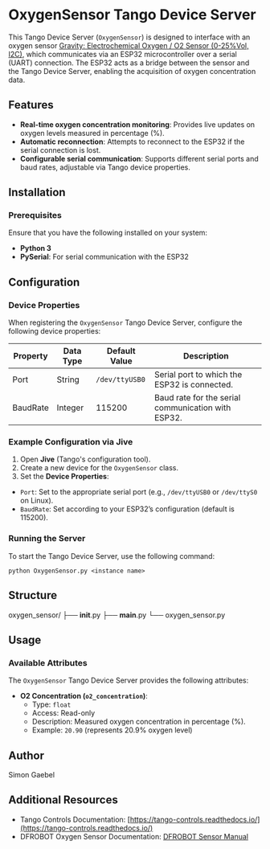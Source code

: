 # OxygenSensor Tango Device Server

This Tango Device Server (`OxygenSensor`) is designed to interface with an oxygen sensor  [Gravity: Electrochemical Oxygen / O2 Sensor (0-25%Vol, I2C)](https://www.dfrobot.com/product-2052.html), which communicates via an ESP32 microcontroller over a serial (UART) connection. The ESP32 acts as a bridge between the sensor and the Tango Device Server, enabling the acquisition of oxygen concentration data. 

## Features
- **Real-time oxygen concentration monitoring**: Provides live updates on oxygen levels measured in percentage (%).
- **Automatic reconnection**: Attempts to reconnect to the ESP32 if the serial connection is lost.
- **Configurable serial communication**: Supports different serial ports and baud rates, adjustable via Tango device properties.

## Installation

### Prerequisites
Ensure that you have the following installed on your system:
- **Python 3**
- **PySerial**: For serial communication with the ESP32


## Configuration

### Device Properties
When registering the `OxygenSensor` Tango Device Server, configure the following device properties:

| Property   | Data Type | Default Value   | Description                                             |
|------------|-----------|-----------------|---------------------------------------------------------|
| Port       | String    | `/dev/ttyUSB0`  | Serial port to which the ESP32 is connected.            |
| BaudRate   | Integer   | 115200          | Baud rate for the serial communication with ESP32.      |

### Example Configuration via Jive
1. Open **Jive** (Tango's configuration tool).
2. Create a new device for the `OxygenSensor` class.
3. Set the **Device Properties**:
- `Port`: Set to the appropriate serial port (e.g., `/dev/ttyUSB0` or `/dev/ttyS0` on Linux).
- `BaudRate`: Set according to your ESP32’s configuration (default is 115200).

### Running the Server
To start the Tango Device Server, use the following command:
```
python OxygenSensor.py <instance name>
```

## Structure
oxygen_sensor/
├── __init__.py
├── __main__.py
└── oxygen_sensor.py


## Usage

### Available Attributes
The `OxygenSensor` Tango Device Server provides the following attributes:

- **O2 Concentration (`o2_concentration`)**:
  - Type: `float`
  - Access: Read-only
  - Description: Measured oxygen concentration in percentage (%).
  - Example: `20.90` (represents 20.9% oxygen level)


## Author
Simon Gaebel 

## Additional Resources

- Tango Controls Documentation: [https://tango-controls.readthedocs.io/](https://tango-controls.readthedocs.io/)
- DFROBOT Oxygen Sensor Documentation: [DFROBOT Sensor Manual](https://wiki.dfrobot.com/Gravity_I2C_Oxygen_Sensor_SKU_SEN0322)
